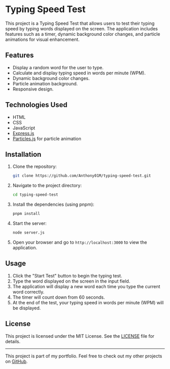 # Typing Speed Test

This project is a Typing Speed Test that allows users to test their typing speed by typing words displayed on the screen. The application includes features such as a timer, dynamic background color changes, and particle animations for visual enhancement.

## Features

- Display a random word for the user to type.
- Calculate and display typing speed in words per minute (WPM).
- Dynamic background color changes.
- Particle animation background.
- Responsive design.

## Technologies Used

- HTML
- CSS
- JavaScript
- [Express.js](https://expressjs.com/)
- [Particles.js](https://vincentgarreau.com/particles.js/) for particle animation

## Installation

1. Clone the repository:
    ```sh
    git clone https://github.com/Anthony01M/typing-speed-test.git
    ```
2. Navigate to the project directory:
    ```sh
    cd typing-speed-test
    ```
3. Install the dependencies (using pnpm):
    ```sh
    pnpm install
    ```
4. Start the server:
    ```sh
    node server.js
    ```
5. Open your browser and go to `http://localhost:3000` to view the application.

## Usage

1. Click the "Start Test" button to begin the typing test.
2. Type the word displayed on the screen in the input field.
3. The application will display a new word each time you type the current word correctly.
4. The timer will count down from 60 seconds.
5. At the end of the test, your typing speed in words per minute (WPM) will be displayed.

## License

This project is licensed under the MIT License. See the [LICENSE](LICENSE) file for details.

---

This project is part of my portfolio. Feel free to check out my other projects on [GitHub](https://github.com/Anthony01M).